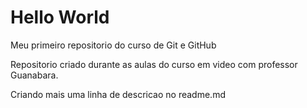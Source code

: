 # Hello World
 Meu primeiro repositorio do curso de Git e GitHub

Repositorio criado durante as aulas do curso em video com professor Guanabara. 

Criando mais uma linha de descricao no readme.md

